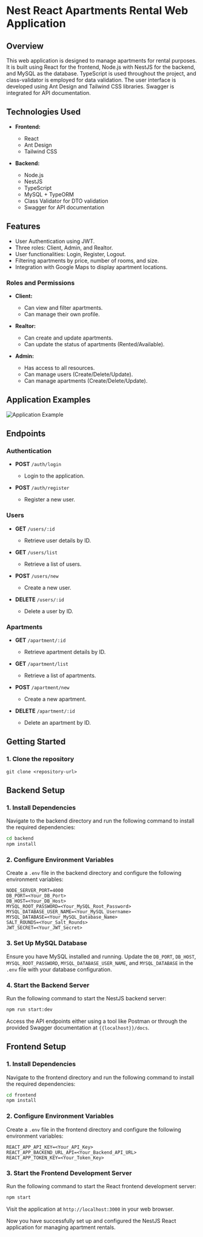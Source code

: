 # Nest React Apartments Rental Web Application

## Overview

This web application is designed to manage apartments for rental purposes. It is built using React for the frontend, Node.js with NestJS for the backend, and MySQL as the database. TypeScript is used throughout the project, and class-validator is employed for data validation. The user interface is developed using Ant Design and Tailwind CSS libraries. Swagger is integrated for API documentation.

## Technologies Used

- **Frontend:**

  - React
  - Ant Design
  - Tailwind CSS

- **Backend:**
  - Node.js
  - NestJS
  - TypeScript
  - MySQL + TypeORM
  - Class Validator for DTO validation
  - Swagger for API documentation

## Features

- User Authentication using JWT.
- Three roles: Client, Admin, and Realtor.
- User functionalities: Login, Register, Logout.
- Filtering apartments by price, number of rooms, and size.
- Integration with Google Maps to display apartment locations.

### Roles and Permissions

- **Client:**

  - Can view and filter apartments.
  - Can manage their own profile.

- **Realtor:**

  - Can create and update apartments.
  - Can update the status of apartments (Rented/Available).

- **Admin:**
  - Has access to all resources.
  - Can manage users (Create/Delete/Update).
  - Can manage apartments (Create/Delete/Update).

## Application Examples

![Application Example](/src/image.jpg)

## Endpoints

### Authentication

- **POST** `/auth/login`

  - Login to the application.

- **POST** `/auth/register`
  - Register a new user.

### Users

- **GET** `/users/:id`

  - Retrieve user details by ID.

- **GET** `/users/list`

  - Retrieve a list of users.

- **POST** `/users/new`

  - Create a new user.

- **DELETE** `/users/:id`
  - Delete a user by ID.

### Apartments

- **GET** `/apartment/:id`

  - Retrieve apartment details by ID.

- **GET** `/apartment/list`

  - Retrieve a list of apartments.

- **POST** `/apartment/new`

  - Create a new apartment.

- **DELETE** `/apartment/:id`
  - Delete an apartment by ID.

## Getting Started

### 1. Clone the repository

```
git clone <repository-url>
```

## Backend Setup

### 1. Install Dependencies

Navigate to the backend directory and run the following command to install the required dependencies:

```bash
cd backend
npm install
```

### 2. Configure Environment Variables

Create a `.env` file in the backend directory and configure the following environment variables:

```env
NODE_SERVER_PORT=4000
DB_PORT=<Your_DB_Port>
DB_HOST=<Your_DB_Host>
MYSQL_ROOT_PASSWORD=<Your_MySQL_Root_Password>
MYSQL_DATABASE_USER_NAME=<Your_MySQL_Username>
MYSQL_DATABASE=<Your_MySQL_Database_Name>
SALT_ROUNDS=<Your_Salt_Rounds>
JWT_SECRET=<Your_JWT_Secret>
```

### 3. Set Up MySQL Database

Ensure you have MySQL installed and running. Update the `DB_PORT`, `DB_HOST`, `MYSQL_ROOT_PASSWORD`, `MYSQL_DATABASE_USER_NAME`, and `MYSQL_DATABASE` in the `.env` file with your database configuration.

### 4. Start the Backend Server

Run the following command to start the NestJS backend server:

```bash
npm run start:dev
```

Access the API endpoints either using a tool like Postman or through the provided Swagger documentation at `{{localhost}}/docs`.

## Frontend Setup

### 1. Install Dependencies

Navigate to the frontend directory and run the following command to install the required dependencies:

```bash
cd frontend
npm install
```

### 2. Configure Environment Variables

Create a `.env` file in the frontend directory and configure the following environment variables:

```env
REACT_APP_API_KEY=<Your_API_Key>
REACT_APP_BACKEND_URL_API=<Your_Backend_API_URL>
REACT_APP_TOKEN_KEY=<Your_Token_Key>
```

### 3. Start the Frontend Development Server

Run the following command to start the React frontend development server:

```bash
npm start
```

Visit the application at `http://localhost:3000` in your web browser.

Now you have successfully set up and configured the NestJS React application for managing apartment rentals.
